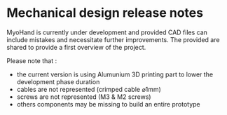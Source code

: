 # Mechanical design release notes

MyoHand is currently under development and provided CAD files can include mistakes and necessitate further improvements. The provided are shared to provide a first overview of the project.

Please note that :
- the current version is using Alumunium 3D printing part to lower the development phase duration 
- cables are not represented (crimped cable ⌀1mm) 
- screws are not represented (M3 & M2 screws)
- others components may be missing to build an entire prototype